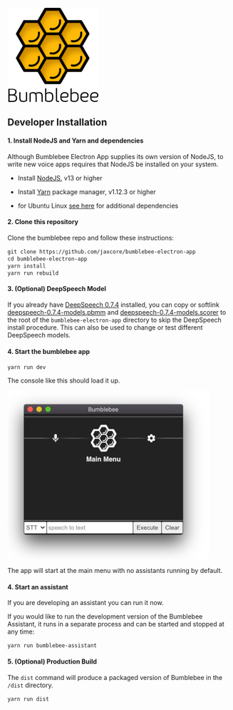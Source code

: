 ![screenshot](assets/logo.png)

## Developer Installation

#### 1. Install NodeJS and Yarn and dependencies

Although Bumblebee Electron App supplies its own version of NodeJS, to write new voice apps requires that NodeJS be installed on your system.

- Install [NodeJS](https://nodejs.org/en/), v13 or higher

- Install [Yarn](https://classic.yarnpkg.com/en/docs/install) package manager, v1.12.3 or higher

- for Ubuntu Linux [see here](https://gist.github.com/dsteinman/cbe926e8ac787ca0b8f84f9c4bd7f07c) for additional dependencies

#### 2. Clone this repository

Clone the bumblebee repo and follow these instructions:

```
git clone https://github.com/jaxcore/bumblebee-electron-app
cd bumblebee-electron-app
yarn install
yarn run rebuild
```

#### 3. (Optional) DeepSpeech Model

If you already have
[DeepSpeech 0.7.4](https://github.com/mozilla/DeepSpeech/releases/tag/v0.7.4) installed,
you can copy or softlink
[deepspeech-0.7.4-models.pbmm](https://github.com/mozilla/DeepSpeech/releases/download/v0.7.4/deepspeech-0.7.4-models.pbmm)
and
[deepspeech-0.7.4-models.scorer](https://github.com/mozilla/DeepSpeech/releases/download/v0.7.4/deepspeech-0.7.4-models.scorer)
to the root of the `bumblebee-electron-app` directory to skip the DeepSpeech install procedure.
This can also be used to change or test different DeepSpeech models.

#### 4. Start the bumblebee app

```
yarn run dev
```

The console like this should load it up.

![screenshot](assets/dev-screenshot.jpg)

The app will start at the main menu with no assistants running by default.

#### 4. Start an assistant

If you are developing an assistant you can run it now.

If you would like to run the development version of the Bumblebee Assistant,
it runs in a separate process and can be started and stopped at any time:

```
yarn run bumblebee-assistant
```

#### 5. (Optional) Production Build

The `dist` command will produce a packaged version of Bumblebee in the `/dist` directory.

```
yarn run dist
```
